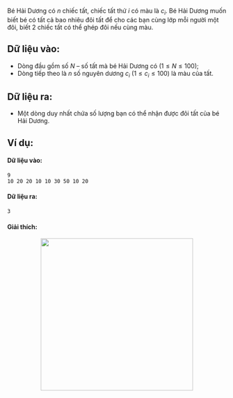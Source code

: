 Bé Hải Dương có $n$ chiếc tất, chiếc tất thứ $i$ có màu là $c_i$. Bé Hải Dương muốn biết bé có tất cả bao nhiêu đôi tất để cho các bạn cùng lớp mỗi người một đôi, biết $2$ chiếc tất có thể ghép đôi nếu cùng màu.

## Dữ liệu vào: 
- Dòng đầu gồm số $N$ – số tất mà bé Hải Dương có $(1≤ N ≤ 100)$;
- Dòng tiếp theo là $n$ số nguyên dương $c_i\ (1≤c_i≤100)$ là màu của tất.

## Dữ liệu ra:
- Một dòng duy nhất chứa số lượng bạn có thể nhận được đôi tất của bé Hải Dương.

## Ví dụ: 
#### Dữ liệu vào:	
```
9
10 20 20 10 10 30 50 10 20
```

#### Dữ liệu ra:
```
3	 
```

#### Giải thích:
<center><img src="/images/problems/223/SOCK.png" width="350px" /></center>